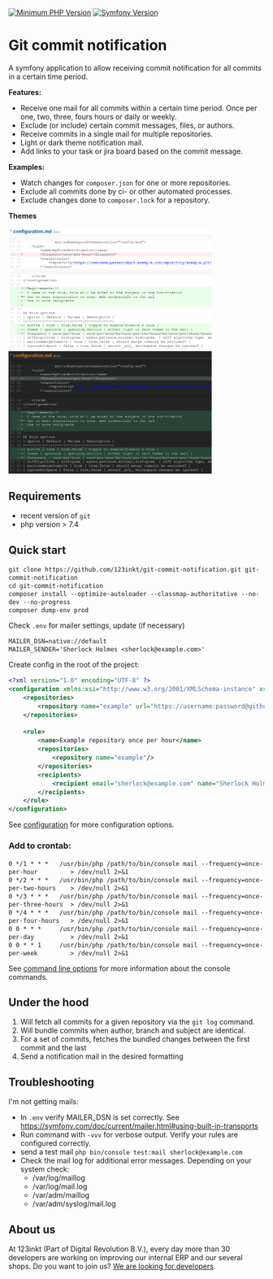 [![Minimum PHP Version](https://img.shields.io/badge/php-%3E%3D%207.4-8892BF)](https://php.net/)
[![Symfony Version](https://img.shields.io/badge/symfony-5.3-4BC51D)](https://symfony.com/releases)

# Git commit notification
A symfony application to allow receiving commit notification for all commits in a certain time period.

**Features:**
- Receive one mail for all commits within a certain time period. Once per one, two, three, fours hours or daily or weekly.
- Exclude (or include) certain commit messages, files, or authors.
- Receive commits in a single mail for multiple repositories.
- Light or dark theme notification mail.
- Add links to your task or jira board based on the commit message.

**Examples:**
- Watch changes for `composer.json` for one or more repositories.
- Exclude all commits done by ci- or other automated processes.
- Exclude changes done to `composer.lock` for a repository.

**Themes**

<img src="docs/images/upsource.png" alt="Upsource" title="Upsource" width="400">
<img src="docs/images/darcula.png" alt="Darcula" title="Darcula" width="400">

## Requirements

- recent version of `git`
- php version > 7.4

## Quick start

```shell
git clone https://github.com/123inkt/git-commit-notification.git git-commit-notification
cd git-commit-notification
composer install --optimize-autoloader --classmap-authoritative --no-dev --no-progress
composer dump-env prod
```
Check `.env` for mailer settings, update (if necessary)
```dotenv
MAILER_DSN=native://default
MAILER_SENDER='Sherlock Holmes <sherlock@example.com>'
```

Create config in the root of the project:

```xml
<?xml version="1.0" encoding="UTF-8" ?>
<configuration xmlns:xsi="http://www.w3.org/2001/XMLSchema-instance" xsi:noNamespaceSchemaLocation="config.xsd">
    <repositories>
        <repository name="example" url="https://username:password@github.com/example.git"/>
    </repositories>

    <rule>
        <name>Example repository once per hour</name>
        <repositories>
            <repository name="example"/>
        </repositories>
        <recipients>
            <recipient email="sherlock@example.com" name="Sherlock Holmes"/>
        </recipients>
    </rule>
</configuration>
```
See [configuration](docs/configuration.md) for more configuration options.

### Add to crontab:

```shell
0 */1 * * *   /usr/bin/php /path/to/bin/console mail --frequency=once-per-hour         > /dev/null 2>&1
0 */2 * * *   /usr/bin/php /path/to/bin/console mail --frequency=once-per-two-hours    > /dev/null 2>&1
0 */3 * * *   /usr/bin/php /path/to/bin/console mail --frequency=once-per-three-hours  > /dev/null 2>&1
0 */4 * * *   /usr/bin/php /path/to/bin/console mail --frequency=once-per-four-hours   > /dev/null 2>&1
0 0 * * *     /usr/bin/php /path/to/bin/console mail --frequency=once-per-day          > /dev/null 2>&1
0 0 * * 1     /usr/bin/php /path/to/bin/console mail --frequency=once-per-week         > /dev/null 2>&1
```

See [command line options](docs/command-line.md) for more information about the console commands.

## Under the hood

1) Will fetch all commits for a given repository via the `git log` command.
2) Will bundle commits when author, branch and subject are identical.
3) For a set of commits, fetches the bundled changes between the first commit and the last
4) Send a notification mail in the desired formatting

## Troubleshooting

I'm not getting mails:
- In `.env` verify MAILER_DSN is set correctly. See https://symfony.com/doc/current/mailer.html#using-built-in-transports
- Run command with `-vvv` for verbose output. Verify your rules are configured correctly.
- send a test mail `php bin/console test:mail sherlock@example.com`
- Check the mail log for additional error messages. Depending on your system check:
  - /var/log/maillog
  - /var/log/mail.log
  - /var/adm/maillog
  - /var/adm/syslog/mail.log

## About us

At 123inkt (Part of Digital Revolution B.V.), every day more than 30 developers are working on improving our internal ERP and our several shops. Do
you want to join us? [We are looking for developers](https://www.123inkt.nl/page/werken_ict.html).
